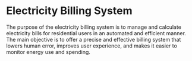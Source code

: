 # Electricity Billing System

The purpose of the electricity billing system is to manage and calculate electricity bills for residential users in an automated and efficient manner. The main objective is to offer a precise and effective billing system that lowers human error, improves user experience, and makes it easier to monitor energy use and spending.
